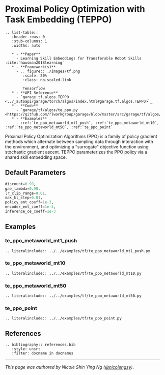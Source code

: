 # Proximal Policy Optimization with Task Embedding (TEPPO)


```eval_rst
.. list-table::
   :header-rows: 0
   :stub-columns: 1
   :widths: auto

   * - **Paper**
     - Learning Skill Embeddings for Transferable Robot Skills :cite:`hausman2018learning`
   * - **Framework(s)**
     - .. figure:: ./images/tf.png
        :scale: 20%
        :class: no-scaled-link

        Tensorflow
   * - **API Reference**
     - `garage.tf.algos.TEPPO <../_autoapi/garage/torch/algos/index.html#garage.tf.algos.TEPPO>`_
   * - **Code**
     - `garage/tf/algos/te_ppo.py <https://github.com/rlworkgroup/garage/blob/master/src/garage/tf/algos/te_ppo.py>`_
   * - **Examples**
     - :ref:`te_ppo_metaworld_mt1_push`, :ref:`te_ppo_metaworld_mt10`, :ref:`te_ppo_metaworld_mt50`, :ref:`te_ppo_point`
```


Proximal Policy Optimization Algorithms (PPO) is a family of policy gradient methods which alternate between sampling data through interaction with the environment, and optimizing a "surrogate" objective function using stochastic gradient ascent. TEPPO parameterizes the PPO policy via a shared skill embedding space.

## Default Parameters

```py
discount=0.99,
gae_lambda=0.98,
lr_clip_range=0.01,
max_kl_step=0.01,
policy_ent_coeff=1e-3,
encoder_ent_coeff=1e-3,
inference_ce_coeff=1e-3
```

## Examples

### te_ppo_metaworld_mt1_push

```eval_rst
.. literalinclude:: ../../examples/tf/te_ppo_metaworld_mt1_push.py
```

### te_ppo_metaworld_mt10

```eval_rst
.. literalinclude:: ../../examples/tf/te_ppo_metaworld_mt10.py
```

### te_ppo_metaworld_mt50

```eval_rst
.. literalinclude:: ../../examples/tf/te_ppo_metaworld_mt50.py
```

### te_ppo_point

```eval_rst
.. literalinclude:: ../../examples/tf/te_ppo_point.py
```

## References

```eval_rst
.. bibliography:: references.bib
   :style: unsrt
   :filter: docname in docnames
```

----

*This page was authored by Nicole Shin Ying Ng ([@nicolengsy](https://github.com/nicolengsy)).*

